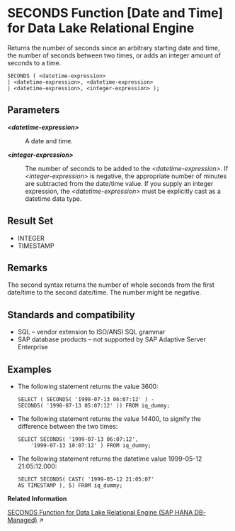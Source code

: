 <!-- loioa57e4e7d84f21015bdabf289394cd2ce -->

# SECONDS Function \[Date and Time\] for Data Lake Relational Engine

Returns the number of seconds since an arbitrary starting date and time, the number of seconds between two times, or adds an integer amount of seconds to a time.



```
SECONDS ( <datetime-expression>
| <datetime-expression>, <datetime-expression>
| <datetime-expression>, <integer-expression> );
```



<a name="loioa57e4e7d84f21015bdabf289394cd2ce__SECONDS_parm1"/>

## Parameters


<dl>
<dt><b>

*<datetime-expression\>*

</b></dt>
<dd>

A date and time.



</dd><dt><b>

*<integer-expression\>*

</b></dt>
<dd>

The number of seconds to be added to the *<datetime-expression\>*. If *<integer-expression\>* is negative, the appropriate number of minutes are subtracted from the date/time value. If you supply an integer expression, the *<datetime-expression\>* must be explicitly cast as a datetime data type.



</dd>
</dl>



<a name="loioa57e4e7d84f21015bdabf289394cd2ce__SECONDS_returns1"/>

## Result Set

-   INTEGER
-   TIMESTAMP



<a name="loioa57e4e7d84f21015bdabf289394cd2ce__SECONDS_remarks1"/>

## Remarks

The second syntax returns the number of whole seconds from the first date/time to the second date/time. The number might be negative.



<a name="loioa57e4e7d84f21015bdabf289394cd2ce__SECONDS_standards1"/>

## Standards and compatibility

-   SQL – vendor extension to ISO/ANSI SQL grammar
-   SAP database products – not supported by SAP Adaptive Server Enterprise



<a name="loioa57e4e7d84f21015bdabf289394cd2ce__SECONDS_examples1"/>

## Examples

-   The following statement returns the value 3600:

    ```
    SELECT ( SECONDS( '1998-07-13 06:07:12' ) -
    SECONDS( '1998-07-13 05:07:12' )) FROM iq_dummy;
    ```

-   The following statement returns the value 14400, to signify the difference between the two times:

    ```
    SELECT SECONDS( '1999-07-13 06:07:12',
    	'1999-07-13 10:07:12' ) FROM iq_dummy;
    ```

-   The following statement returns the datetime value 1999-05-12 21:05:12.000:

    ```
    SELECT SECONDS( CAST( '1999-05-12 21:05:07'
    AS TIMESTAMP ), 5) FROM iq_dummy;
    ```


**Related Information**  


[SECONDS Function for Data Lake Relational Engine (SAP HANA DB-Managed)](https://help.sap.com/viewer/a898e08b84f21015969fa437e89860c8/2024_1_QRC/en-US/18801f8db2164f1ea0dfdfbe99a38520.html "Returns the number of seconds since an arbitrary starting date and time, the number of seconds between two times, or adds an integer amount of seconds to a time.") :arrow_upper_right:

